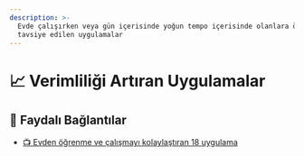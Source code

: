 ```yaml
---
description: >-
  Evde çalışırken veya gün içerisinde yoğun tempo içerisinde olanlara özellikle
  tavsiye edilen uygulamalar
---
```


# 📈 Verimliliği Artıran Uygulamalar

## 

## 🔗 Faydalı Bağlantılar

* [📺 Evden öğrenme ve çalışmayı kolaylaştıran 18 uygulama](https://www.youtube.com/watch?v=EhY5dlV8N0Y)


